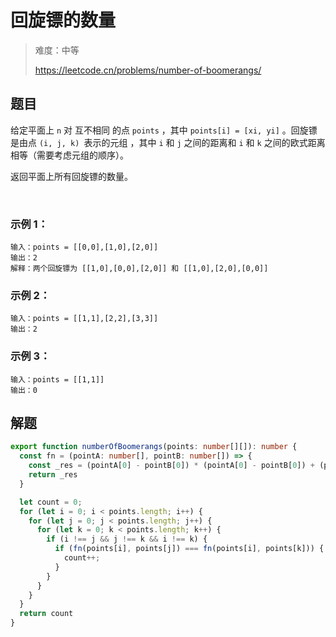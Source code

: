 # 回旋镖的数量

> 难度：中等
>
> https://leetcode.cn/problems/number-of-boomerangs/

## 题目

给定平面上 `n` 对 互不相同 的点 `points` ，其中 `points[i] = [xi, yi]` 。回旋镖 是由点 `(i, j, k) `表示的元组 ，其中 `i` 和 `j` 之间的距离和 `i` 和 `k` 之间的欧式距离相等（需要考虑元组的顺序）。

返回平面上所有回旋镖的数量。

 
### 示例 1：
```
输入：points = [[0,0],[1,0],[2,0]]
输出：2
解释：两个回旋镖为 [[1,0],[0,0],[2,0]] 和 [[1,0],[2,0],[0,0]]
```

### 示例 2：
```
输入：points = [[1,1],[2,2],[3,3]]
输出：2
```

### 示例 3：
```
输入：points = [[1,1]]
输出：0
```

## 解题

```typescript
export function numberOfBoomerangs(points: number[][]): number {
  const fn = (pointA: number[], pointB: number[]) => {
    const _res = (pointA[0] - pointB[0]) * (pointA[0] - pointB[0]) + (pointA[1] - pointB[1]) * (pointA[1] - pointB[1])
    return _res
  }

  let count = 0;
  for (let i = 0; i < points.length; i++) {
    for (let j = 0; j < points.length; j++) {
      for (let k = 0; k < points.length; k++) {
        if (i !== j && j !== k && i !== k) {
          if (fn(points[i], points[j]) === fn(points[i], points[k])) {
            count++;
          }
        }
      }
    }
  }
  return count
}

```